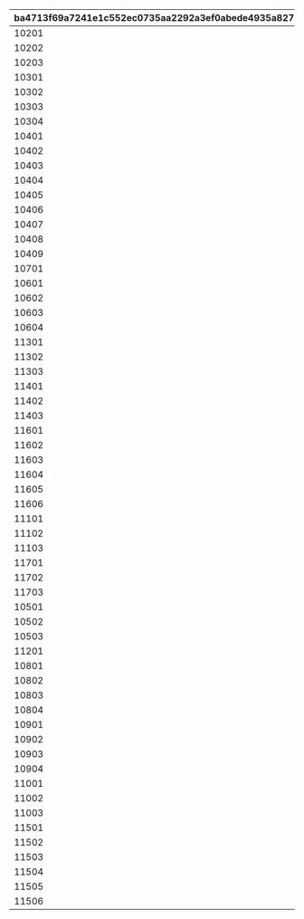 |ba4713f69a7241e1c552ec0735aa2292a3ef0abede4935a8275cf676608418d9|e2c7f4fd8920a9d7919898b93b77776cff86dc499a86accae639fb4d876c1f03|b9bca507c79105c5b8bd762529599c7e589ca9a704311438a2ae9d6b6d4e84f2|8dadf4e726e0e49866dfeeb8f51ed13d8aea7f0303af1f4f32dff208b8899722|5381938cfa5cf4bf2646d8ff30f5593df6adc961967092481e156ddb20d6c248|
| --- | --- | --- | --- | --- |
|10201|2|1|3|1|
|10202|2|2|3|2|
|10203|2|3|3|3|
|10301|2|4|10|4|
|10302|2|5|10|5|
|10303|2|6|10|6|
|10304|2|7|10|7|
|10401|2|8|20|8|
|10402|2|9|20|9|
|10403|2|10|20|10|
|10404|2|11|20|11|
|10405|2|12|20|12|
|10406|2|13|20|13|
|10407|2|14|20|14|
|10408|2|15|20|15|
|10409|2|16|20|16|
|10701|1|17|3|1|
|10601|1|18|3|2|
|10602|1|19|3|3|
|10603|1|20|3|4|
|10604|1|21|3|5|
|11301|1|22|10|6|
|11302|1|23|10|7|
|11303|1|24|10|8|
|11401|1|25|20|9|
|11402|1|26|20|10|
|11403|1|27|20|11|
|11601|1|28|20|12|
|11602|1|29|20|13|
|11603|1|30|20|14|
|11604|1|31|20|15|
|11605|1|32|20|16|
|11606|1|33|20|17|
|11101|1|34|20|18|
|11102|1|35|20|19|
|11103|1|36|20|20|
|11701|1|37|20|21|
|11702|1|38|20|22|
|11703|1|39|20|23|
|10501|3|40|3|1|
|10502|3|41|3|2|
|10503|3|42|3|3|
|11201|3|43|10|4|
|10801|3|44|10|5|
|10802|3|45|10|6|
|10803|3|46|10|7|
|10804|3|47|10|8|
|10901|3|48|20|9|
|10902|3|49|20|10|
|10903|3|50|20|11|
|10904|3|51|20|12|
|11001|3|52|20|13|
|11002|3|53|20|14|
|11003|3|54|20|15|
|11501|3|55|20|16|
|11502|3|56|20|17|
|11503|3|57|20|18|
|11504|3|58|20|19|
|11505|3|59|20|20|
|11506|3|60|20|21|